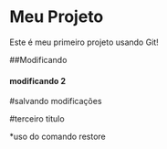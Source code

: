 # Meu Projeto
Este é meu primeiro projeto usando Git!

##Modificando

#### modificando 2

#salvando modificações

#terceiro titulo

*uso do comando restore 